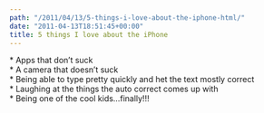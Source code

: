 ```yaml
---
path: "/2011/04/13/5-things-i-love-about-the-iphone-html/" 
date: "2011-04-13T18:51:45+00:00" 
title: 5 things I love about the iPhone
---
```


  <p>
    * Apps that don&#8217;t suck<br />* A camera that doesn&#8217;t suck<br />* Being able to type pretty quickly and het the text mostly correct<br />* Laughing at the things the auto correct comes up with<br />* Being one of the cool kids&#8230;finally!!!
  </p>
</div>